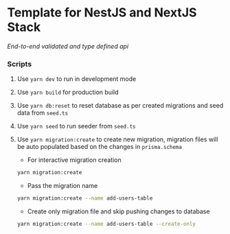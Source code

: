 # Template for NestJS and NextJS Stack
*End-to-end validated and type defined api*

### Scripts

1. Use `yarn dev` to run in development mode
2. Use `yarn build` for production build
3. Use `yarn db:reset` to reset database as per created migrations and seed data from `seed.ts`
4. Use `yarn seed` to run seeder from `seed.ts`
5. Use `yarn migration:create` to create new migration, migration files will be auto populated based on the changes in `prisma.schema`

    - For interactive migration creation
    ```bash
    yarn migration:create
    ```
    - Pass the migration name
    ```bash
    yarn migration:create --name add-users-table
    ```
    - Create only migration file and skip pushing changes to database
    ```bash
    yarn migration:create --name add-users-table --create-only
    ```